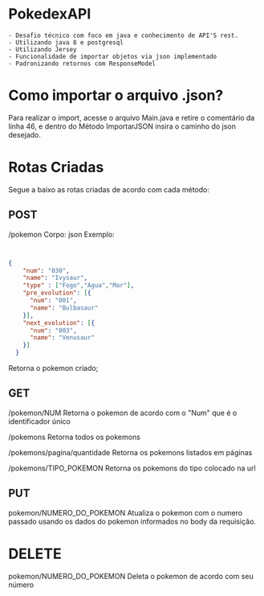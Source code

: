 # PokedexAPI
    - Desafio técnico com foco em java e conhecimento de API'S rest.
    - Utilizando java 8 e postgresql
    - Utilizando Jersey
    - Funcionalidade de importar objetos via json implementado
    - Padronizando retornos com ResponseModel

# Como importar o arquivo .json?
  Para realizar o import, acesse o arquivo Main.java e retire o comentário da linha 46, e dentro do Método ImportarJSON insira o caminho do json desejado.

# Rotas Criadas
Segue a baixo as rotas criadas de acordo com cada método:
## POST
/pokemon
Corpo: json
Exemplo:
```json


{
    "num": "030",
    "name": "Ivysaur",
    "type" : ["Fogo","Agua","Mar"],
    "pre_evolution": [{
      "num": "001",
      "name": "Bulbasaur"
    }],
    "next_evolution": [{
      "num": "003",
      "name": "Venusaur"
    }]
  }
```
  Retorna o pokemon criado;
## GET
/pokemon/NUM
Retorna o pokemon de acordo com o "Num" que é o identificador único

/pokemons
Retorna todos os pokemons

/pokemons/pagina/quantidade
Retorna os pokemons listados em páginas

/pokemons/TIPO_POKEMON
Retorna os pokemons do tipo colocado na url

## PUT
pokemon/NUMERO_DO_POKEMON
Atualiza o pokemon com o numero passado usando os dados do pokemon informados no body da requisição.

# DELETE
pokemon/NUMERO_DO_POKEMON
Deleta o pokemon de acordo com seu número



